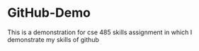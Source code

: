 # GitHub-Demo
This is a demonstration for cse 485 skills assignment in which I demonstrate my skills of github
